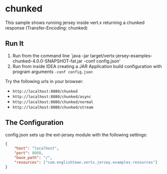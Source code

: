 # chunked

This sample shows running jersey inside vert.x returning a chunked response (Transfer-Encoding: chunked)

## Run It

1. Run from the command line `java -jar target/vertx-jersey-examples-chunked-4.0.0-SNAPSHOT-fat.jar -conf config.json'
2. Run from inside IDEA creating a JAR Application build configuration with program arguments `-conf config.json`


Try the following urls in your browser:
* `http://localhost:8080/chunked`
* `http://localhost:8080/chunked/async`
* `http://localhost:8080/chunked/normal`
* `http://localhost:8080/chunked/stream`


## The Configuration

config.json sets up the ext-jersey module with the following settings:
```json
{
    "host": "localhost",
    "port": 8080,
    "base_path": "/",
    "resources": ["com.englishtown.vertx.jersey.examples.resources"]
}
```
